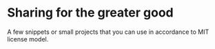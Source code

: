 # Sharing for the greater good

A few snippets or small projects that you can use in accordance to MIT license model.
